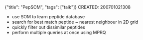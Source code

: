 {"title": "PepSOM", "tags": ["talk"]}
CREATED: 200701021308
 * use SOM to learn peptide database
 * search for best match peptide ~ nearest neighbour in 2D grid
 * quickly filter out dissimilar peptides
 * perform multiple queries at once using MPRQ
